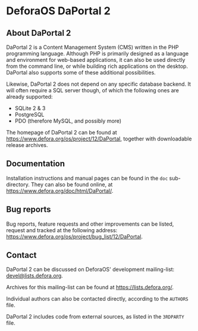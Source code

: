 DeforaOS DaPortal 2
===================

About DaPortal 2
----------------

DaPortal 2 is a Content Management System (CMS) written in the PHP programming
language. Although PHP is primarily designed as a language and environment for
web-based applications, it can also be used directly from the command line, or
while building rich applications on the desktop. DaPortal also supports some of
these additional possibilities.

Likewise, DaPortal 2 does not depend on any specific database backend. It will
often require a SQL server though, of which the following ones are already
supported:

 * SQLite 2 & 3
 * PostgreSQL
 * PDO (therefore MySQL, and possibly more)

The homepage of DaPortal 2 can be found at
<https://www.defora.org/os/project/12/DaPortal>, together with downloadable
release archives.


Documentation
-------------

Installation instructions and manual pages can be found in the `doc`
sub-directory. They can also be found online, at
<https://www.defora.org/doc/html/DaPortal/>.


Bug reports
-----------

Bug reports, feature requests and other improvements can be listed, request and
tracked at the following address:
<https://www.defora.org/os/project/bug_list/12/DaPortal>.


Contact
-------

DaPortal 2 can be discussed on DeforaOS' development mailing-list:
[devel@lists.defora.org](mailto:minimalist@lists.defora.org?subject=subscribe+devel).

Archives for this mailing-list can be found at <https://lists.defora.org/>.

Individual authors can also be contacted directly, according to the `AUTHORS`
file.

DaPortal 2 includes code from external sources, as listed in the `3RDPARTY`
file.

